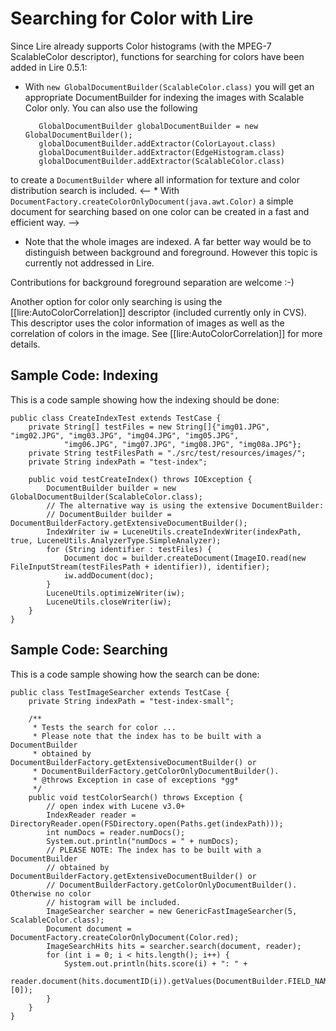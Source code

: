 # Searching for Color with Lire
Since Lire already supports Color histograms (with the MPEG-7 ScalableColor descriptor), functions for searching for colors have been added in Lire 0.5.1:
  * With ``new GlobalDocumentBuilder(ScalableColor.class)`` you will get an appropriate DocumentBuilder for indexing the images with Scalable Color only. You can also use the following

           GlobalDocumentBuilder globalDocumentBuilder = new GlobalDocumentBuilder();
           globalDocumentBuilder.addExtractor(ColorLayout.class)
           globalDocumentBuilder.addExtractor(EdgeHistogram.class)
           globalDocumentBuilder.addExtractor(ScalableColor.class)

   to create a `DocumentBuilder` where all information for texture and color distribution search is included.
  <-- * With ``DocumentFactory.createColorOnlyDocument(java.awt.Color)`` a simple document for searching based on one color can be created in a fast and efficient way. -->
  * Note that the whole images are indexed. A far better way would be to distinguish between background and foreground. However this topic is currently not addressed in Lire.

Contributions for background foreground separation are welcome :-)

Another option for color only searching is using the [[lire:AutoColorCorrelation]] descriptor (included currently only in CVS). This descriptor uses the color information of images as well as the correlation of colors in the image. See [[lire:AutoColorCorrelation]] for more details.

## Sample Code: Indexing 
This is a code sample showing how the indexing should be done:

    public class CreateIndexTest extends TestCase {
        private String[] testFiles = new String[]{"img01.JPG", "img02.JPG", "img03.JPG", "img04.JPG", "img05.JPG",
                "img06.JPG", "img07.JPG", "img08.JPG", "img08a.JPG"};
        private String testFilesPath = "./src/test/resources/images/";
        private String indexPath = "test-index";

        public void testCreateIndex() throws IOException {
            DocumentBuilder builder = new GlobalDocumentBuilder(ScalableColor.class);
            // The alternative way is using the extensive DocumentBuilder:
            // DocumentBuilder builder = DocumentBuilderFactory.getExtensiveDocumentBuilder();
            IndexWriter iw = LuceneUtils.createIndexWriter(indexPath, true, LuceneUtils.AnalyzerType.SimpleAnalyzer);
            for (String identifier : testFiles) {
                Document doc = builder.createDocument(ImageIO.read(new FileInputStream(testFilesPath + identifier)), identifier);
                iw.addDocument(doc);
            }
            LuceneUtils.optimizeWriter(iw);
            LuceneUtils.closeWriter(iw);
        }
    }

## Sample Code: Searching 
This is a code sample showing how the search can be done:

    public class TestImageSearcher extends TestCase {
        private String indexPath = "test-index-small";

        /**
         * Tests the search for color ...
         * Please note that the index has to be built with a DocumentBuilder
         * obtained by DocumentBuilderFactory.getExtensiveDocumentBuilder() or
         * DocumentBuilderFactory.getColorOnlyDocumentBuilder().
         * @throws Exception in case of exceptions *gg*
         */
        public void testColorSearch() throws Exception {
            // open index with Lucene v3.0+
            IndexReader reader = DirectoryReader.open(FSDirectory.open(Paths.get(indexPath)));
            int numDocs = reader.numDocs();
            System.out.println("numDocs = " + numDocs);
            // PLEASE NOTE: The index has to be built with a DocumentBuilder
            // obtained by DocumentBuilderFactory.getExtensiveDocumentBuilder() or
            // DocumentBuilderFactory.getColorOnlyDocumentBuilder(). Otherwise no color
            // histogram will be included.
            ImageSearcher searcher = new GenericFastImageSearcher(5, ScalableColor.class);
            Document document = DocumentFactory.createColorOnlyDocument(Color.red);
            ImageSearchHits hits = searcher.search(document, reader);
            for (int i = 0; i < hits.length(); i++) {
                System.out.println(hits.score(i) + ": " +
                        reader.document(hits.documentID(i)).getValues(DocumentBuilder.FIELD_NAME_IDENTIFIER)[0]);
            }
        }
    }